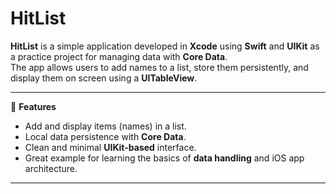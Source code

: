 # HitList

**HitList** is a simple application developed in **Xcode** using **Swift** and **UIKit** as a practice project for managing data with **Core Data**.  
The app allows users to add names to a list, store them persistently, and display them on screen using a **UITableView**.

---

🧠 **Features**
- Add and display items (names) in a list.  
- Local data persistence with **Core Data**.  
- Clean and minimal **UIKit-based** interface.  
- Great example for learning the basics of **data handling** and iOS app architecture.
---
